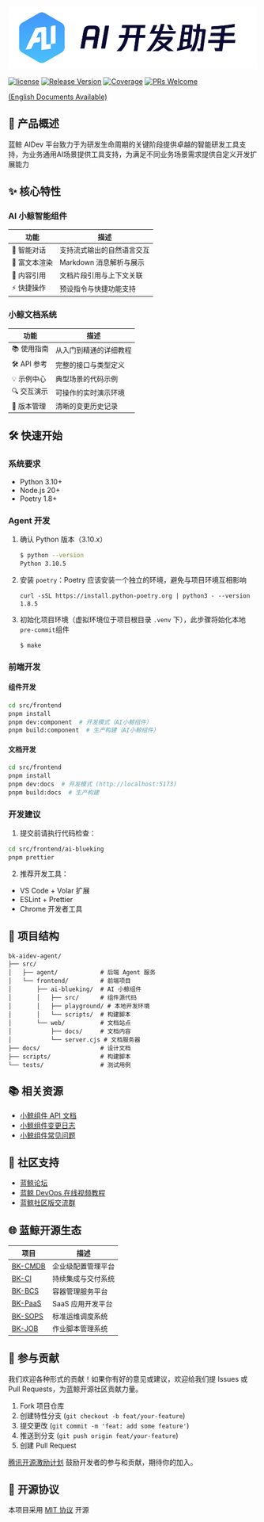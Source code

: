 ![logo.png](assets/aidev.png)

[![license](https://img.shields.io/badge/license-MIT-brightgreen.svg?style=flat)](https://github.com/TencentBlueKing/bk-aidev-agent/blob/master/LICENSE.txt)
[![Release Version](https://img.shields.io/badge/release-1.3.0-brightgreen.svg)](https://github.com/TencentBlueKing/bk-aidev-agent/releases)
[![Coverage](https://codecov.io/gh/TencentBlueKing/bk-aidev-agent/branch/main/graph/badge.svg)](https://codecov.io/gh/TencentBlueKing/bk-aidev-agent)
[![PRs Welcome](https://img.shields.io/badge/PRs-welcome-brightgreen.svg)](https://github.com/TencentBlueKing/bk-aidev-agent/pulls)


[(English Documents Available)](./readme_en.md)

## 🚀 产品概述

蓝鲸 AIDev 平台致力于为研发生命周期的关键阶段提供卓越的智能研发工具支持，为业务通用AI场景提供工具支持，为满足不同业务场景需求提供自定义开发扩展能力



## ✨ 核心特性

### AI 小鲸智能组件
| 功能 | 描述 |
|------|------|
| 💬 智能对话 | 支持流式输出的自然语言交互 |
| 📝 富文本渲染 | Markdown 消息解析与展示 |
| 🔗 内容引用 | 文档片段引用与上下文关联 |
| ⚡ 快捷操作 | 预设指令与快捷功能支持 |

### 小鲸文档系统
| 功能 | 描述 |
|------|------|
| 📚 使用指南 | 从入门到精通的详细教程 |
| 🛠️ API 参考 | 完整的接口与类型定义 |
| 💡 示例中心 | 典型场景的代码示例 |
| 🔍 交互演示 | 可操作的实时演示环境 |
| 📜 版本管理 | 清晰的变更历史记录 |


## 🛠️ 快速开始

### 系统要求
- Python 3.10+
- Node.js 20+
- Poetry 1.8+

### Agent 开发
1. 确认 Python 版本（3.10.x）
    ```bash
    $ python --version
    Python 3.10.5
   ```

2. 安装 `poetry`：Poetry 应该安装一个独立的环境，避免与项目环境互相影响
   ```shell
   curl -sSL https://install.python-poetry.org | python3 - --version 1.8.5
   ```

3. 初始化项目环境（虚拟环境位于项目根目录 `.venv` 下），此步骤将始化本地`pre-commit`组件
   ```shell
   $ make
   ```

### 前端开发
#### 组件开发
```bash
cd src/frontend
pnpm install
pnpm dev:component  # 开发模式（AI小鲸组件）
pnpm build:component  # 生产构建（AI小鲸组件）
```

#### 文档开发
```bash
cd src/frontend
pnpm install
pnpm dev:docs  # 开发模式 (http://localhost:5173)
pnpm build:docs  # 生产构建
```

### 开发建议
1. 提交前请执行代码检查：
```bash
cd src/frontend/ai-blueking
pnpm prettier
```
2. 推荐开发工具：
- VS Code + Volar 扩展
- ESLint + Prettier
- Chrome 开发者工具

## 📂 项目结构
```
bk-aidev-agent/
├── src/
│   ├── agent/            # 后端 Agent 服务
│   └── frontend/         # 前端项目
│       ├── ai-blueking/  # AI 小鲸组件
│       │   ├── src/      # 组件源代码
│       │   ├── playground/ # 本地开发环境
│       │   └── scripts/  # 构建脚本
│       └── web/          # 文档站点
│           ├── docs/     # 文档内容
│           └── server.cjs # 文档服务器
├── docs/                 # 设计文档
├── scripts/              # 构建脚本
└── tests/                # 测试用例
```

## 📚 相关资源
- [小鲸组件 API 文档](src/frontend/web/docs/api/props.md)
- [小鲸组件变更日志](src/frontend/ai-blueking/CHANGELOG.md)
- [小鲸组件常见问题](src/frontend/web/docs/faq.md)

## 💬 社区支持
- [蓝鲸论坛](https://bk.tencent.com/s-mart/community)
- [蓝鲸 DevOps 在线视频教程](https://bk.tencent.com/s-mart/video/)
- [蓝鲸社区版交流群](https://jq.qq.com/?_wv=1027&k=5zk8F7G)

## 🌐 蓝鲸开源生态
| 项目 | 描述 |
|------|------|
| [BK-CMDB](https://github.com/Tencent/bk-cmdb) | 企业级配置管理平台 |
| [BK-CI](https://github.com/Tencent/bk-ci) | 持续集成与交付系统 |
| [BK-BCS](https://github.com/Tencent/bk-bcs) | 容器管理服务平台 |
| [BK-PaaS](https://github.com/Tencent/bk-paas) | SaaS 应用开发平台 |
| [BK-SOPS](https://github.com/Tencent/bk-sops) | 标准运维调度系统 |
| [BK-JOB](https://github.com/Tencent/bk-job) | 作业脚本管理系统 |

## 🤝 参与贡献
我们欢迎各种形式的贡献！如果你有好的意见或建议，欢迎给我们提 Issues 或 Pull Requests，为蓝鲸开源社区贡献力量。

1. Fork 项目仓库
2. 创建特性分支 (`git checkout -b feat/your-feature`)
3. 提交更改 (`git commit -m 'feat: add some feature'`)
4. 推送到分支 (`git push origin feat/your-feature`)
5. 创建 Pull Request

[腾讯开源激励计划](https://opensource.tencent.com/contribution) 鼓励开发者的参与和贡献，期待你的加入。

## 📜 开源协议
本项目采用 [MIT 协议](./LICENSE.txt) 开源
